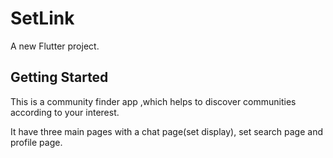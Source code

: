 # SetLink

A new Flutter project.

## Getting Started

This is a community finder app ,which helps to discover communities according to your interest.

It have three main pages with a chat page(set display), set search page and profile page.


